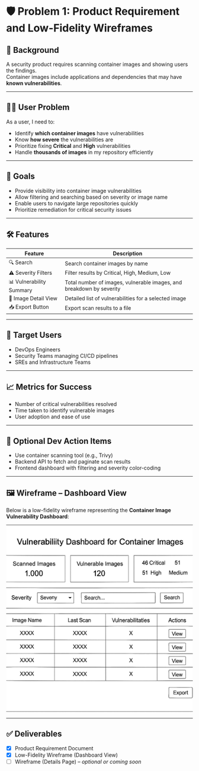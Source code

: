 # 🛡️ Problem 1: Product Requirement and Low-Fidelity Wireframes

## 📘 Background

A security product requires scanning container images and showing users the findings.  
Container images include applications and dependencies that may have **known vulnerabilities**.

---

## 🧑‍💻 User Problem

As a user, I need to:

- Identify **which container images** have vulnerabilities
- Know **how severe** the vulnerabilities are
- Prioritize fixing **Critical** and **High** vulnerabilities
- Handle **thousands of images** in my repository efficiently

---

## 🎯 Goals

- Provide visibility into container image vulnerabilities
- Allow filtering and searching based on severity or image name
- Enable users to navigate large repositories quickly
- Prioritize remediation for critical security issues

---

## 🛠 Features

| Feature                          | Description                                                                 |
|----------------------------------|-----------------------------------------------------------------------------|
| 🔍 Search                        | Search container images by name                                            |
| ⚠️ Severity Filters              | Filter results by Critical, High, Medium, Low                              |
| 📊 Vulnerability Summary         | Total number of images, vulnerable images, and breakdown by severity       |
| 📄 Image Detail View             | Detailed list of vulnerabilities for a selected image                      |
| 📥 Export Button                 | Export scan results to a file                                              |

---

## 🧪 Target Users

- DevOps Engineers
- Security Teams managing CI/CD pipelines
- SREs and Infrastructure Teams

---

## 📈 Metrics for Success

- Number of critical vulnerabilities resolved
- Time taken to identify vulnerable images
- User adoption and ease of use

---

## 🔧 Optional Dev Action Items

- Use container scanning tool (e.g., Trivy)
- Backend API to fetch and paginate scan results
- Frontend dashboard with filtering and severity color-coding

---

## 🖼️ Wireframe – Dashboard View

Below is a low-fidelity wireframe representing the **Container Image Vulnerability Dashboard**:

![Dashboard Wireframe](./dashboard-wireframe.jpg)

---

## ✅ Deliverables

- [x] Product Requirement Document
- [x] Low-Fidelity Wireframe (Dashboard View)
- [ ] Wireframe (Details Page) – *optional or coming soon*
